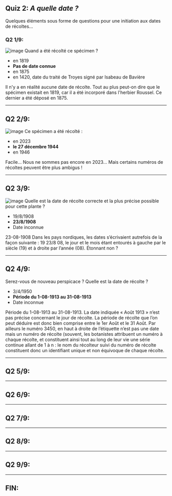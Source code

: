 ## Quiz 2: _A quelle date ?_
Quelques éléments sous forme de questions pour une initiation aux dates de récoltes...
### Q2 1/9:
![image](https://github.com/abubelinha/cs/assets/698946/cd7c28fc-34e5-4429-817e-6a207f57d86f)
Quand a été récolté ce spécimen ?
- en 1819
- **Pas de date connue**
- en 1875
- en 1420, date du traité de Troyes signé par Isabeau de Bavière

Il n'y a en réalité aucune date de récolte. Tout au plus peut-on dire que le spécimen existait en 1819, car il a été incorporé dans l'herbier Roussel. Ce dernier a été déposé en 1875.

____
## Q2 2/9:
![image](https://github.com/abubelinha/cs/assets/698946/246af457-9628-433e-ad41-7565b1ee951c)
Ce spécimen a été récolté :
- en 2023
- **le 27 décembre 1944**
- en 1946

Facile... Nous ne sommes pas encore en 2023... Mais certains numéros de récoltes peuvent être plus ambigus !
____
## Q2 3/9:
![image](https://github.com/abubelinha/cs/assets/698946/61d24d1f-6e69-428b-8212-84c6097c9183)
Quelle est la date de récolte correcte et la plus précise possible pour cette plante ?
- 19/8/1908
- **23/8/1908**
- Date inconnue

23-08-1908 Dans les pays nordiques, les dates s’écrivaient autrefois de la façon suivante : 19 23/8 08, le jour et le mois étant entourés à gauche par le siècle (19) et à droite par l’année (08). Étonnant non ?
____
## Q2 4/9:
Serez-vous de nouveau perspicace ? Quelle est la date de récolte ?
- 3/4/1950
- **Période du 1-08-1913 au 31-08-1913**
- Date inconnue

Période du 1-08-1913 au 31-08-1913. La date indiquée « Août 1913 » n’est pas précise concernant le jour de récolte. La période de récolte que l’on peut déduire est donc bien comprise entre le 1er Août et le 31 Août. Par ailleurs le numéro 3450, en haut à droite de l’étiquette n’est pas une date mais un numéro de récolte (souvent, les botanistes attribuent un numéro à chaque récolte, et constituent ainsi tout au long de leur vie une série continue allant de 1 à n : le nom du récolteur suivi du numéro de récolte constituent donc un identifiant unique et non équivoque de chaque récolte.
____
## Q2 5/9:
____
## Q2 6/9:
____
## Q2 7/9:
____
## Q2 8/9:
____
## Q2 9/9:
____
## FIN:
